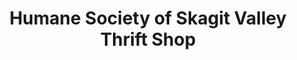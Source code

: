 ---
title: "Humane Society of Skagit Valley Thrift Shop"
url: /mount-vernon/humane-society-of-skagit-valley-thrift-shop/
shop: Kramladen
---